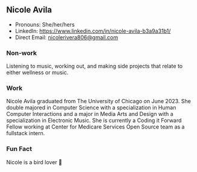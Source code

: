 ## Nicole Avila
- Pronouns: She/her/hers
- LinkedIn: https://www.linkedin.com/in/nicole-avila-b3a9a31b1/
- Direct Email: nicolerivera806@gmail.com
### Non-work
Listening to music, working out, and making side projects that relate to either wellness or music.
### Work 
Nicole Avila graduated from The University of Chicago on June 2023. She double majored in Computer Science with a
specialization in Human Computer Interactions and a major in Media Arts and Design with a specialization in Electronic Music. 
She is currently a Coding it Forward Fellow working at Center for Medicare Services Open Source team as a fullstack intern. 

### Fun Fact
Nicole is a bird lover 🦜

